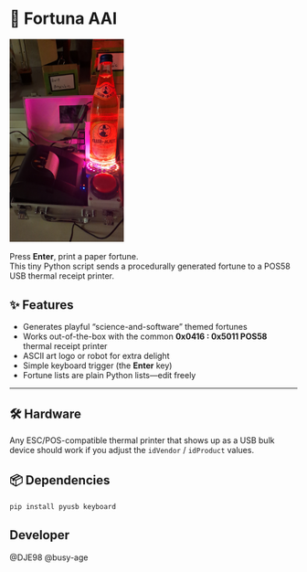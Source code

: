 # 🧾 Fortuna AAI

<img src="fortuna_aai.jpg" alt="Fortuna AAI" style="width:200px;"/>

Press **Enter**, print a paper fortune.  
This tiny Python script sends a procedurally generated fortune to a POS58 USB thermal receipt printer.

## ✨ Features

* Generates playful “science-and-software” themed fortunes  
* Works out-of-the-box with the common **0x0416 : 0x5011 POS58** thermal receipt printer  
* ASCII art logo or robot for extra delight  
* Simple keyboard trigger (the **Enter** key)  
* Fortune lists are plain Python lists—edit freely

---

## 🛠️ Hardware

Any ESC/POS-compatible thermal printer that shows up as a USB bulk device should work if you adjust the `idVendor` / `idProduct` values.

## 📦 Dependencies

```bash
pip install pyusb keyboard
```

## Developer

@DJE98
@busy-age
